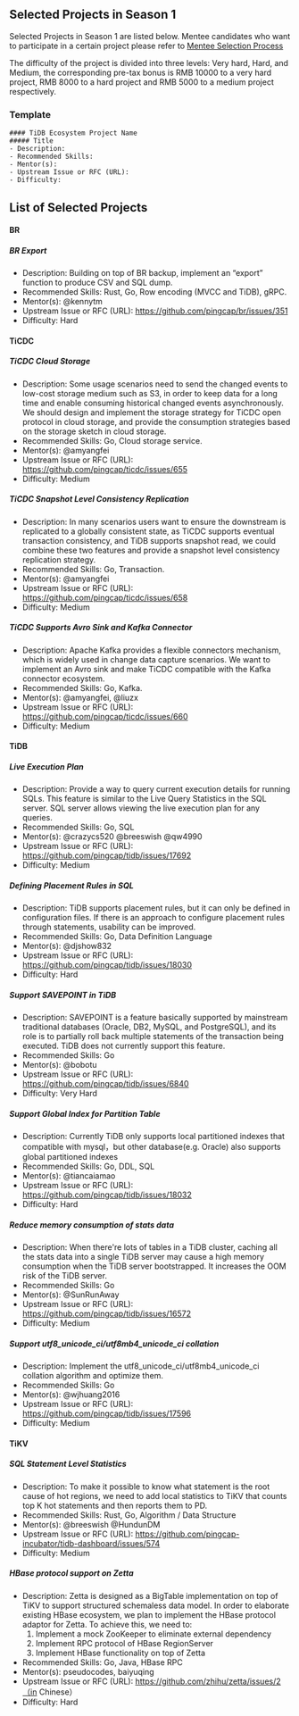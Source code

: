 ## Selected Projects in Season 1

Selected Projects in Season 1 are listed below. Mentee candidates who want to participate in a certain project please refer to [Mentee Selection Process](README.md#mentees)

The difficulty of the project is divided into three levels: Very hard, Hard, and Medium, the corresponding pre-tax bonus is RMB 10000 to a very hard project, RMB 8000 to a hard project and RMB 5000 to a medium project respectively. 

### Template

```
#### TiDB Ecosystem Project Name
##### Title
- Description:
- Recommended Skills:
- Mentor(s):
- Upstream Issue or RFC (URL):
- Difficulty:
```

## List of Selected Projects

#### BR

##### BR Export

- Description: Building on top of BR backup, implement an “export” function to produce CSV and SQL dump.
- Recommended Skills: Rust, Go, Row encoding (MVCC and TiDB), gRPC.
- Mentor(s): @kennytm
- Upstream Issue or RFC (URL): https://github.com/pingcap/br/issues/351
- Difficulty: Hard

#### TiCDC

##### TiCDC Cloud Storage

* Description: Some usage scenarios need to send the changed events to low-cost storage medium such as S3, in order to keep data for a long time and enable consuming historical changed events asynchronously. We should design and implement the storage strategy for TiCDC open protocol in cloud storage, and provide the consumption strategies based on the storage sketch in cloud storage.
* Recommended Skills: Go, Cloud storage service.
* Mentor(s): @amyangfei
* Upstream Issue or RFC (URL): https://github.com/pingcap/ticdc/issues/655
* Difficulty: Medium

##### TiCDC Snapshot Level Consistency Replication

* Description: In many scenarios users want to ensure the downstream is replicated to a globally consistent state, as TiCDC supports eventual transaction consistency, and TiDB supports snapshot read, we could combine these two features and provide a snapshot level consistency replication strategy.
* Recommended Skills: Go, Transaction.
* Mentor(s): @amyangfei
* Upstream Issue or RFC (URL): https://github.com/pingcap/ticdc/issues/658
* Difficulty: Medium


##### TiCDC Supports Avro Sink and Kafka Connector

* Description: Apache Kafka provides a flexible connectors mechanism, which is widely used in change data capture scenarios. We want to implement an Avro sink and make TiCDC compatible with the Kafka connector ecosystem.
* Recommended Skills: Go, Kafka.
* Mentor(s): @amyangfei, @liuzx
* Upstream Issue or RFC (URL): https://github.com/pingcap/ticdc/issues/660
* Difficulty: Medium

#### TiDB

##### Live Execution Plan

* Description: Provide a way to query current execution details for running SQLs. This feature is similar to the Live Query Statistics in the SQL server. SQL server allows viewing the live execution plan for any queries.
* Recommended Skills: Go, SQL
* Mentor(s): @crazycs520 @breeswish @qw4990
* Upstream Issue or RFC (URL): https://github.com/pingcap/tidb/issues/17692
* Difficulty: Medium

##### Defining Placement Rules in SQL

* Description: TiDB supports placement rules, but it can only be defined in configuration files. If there is an approach to configure placement rules through statements, usability can be improved. 
* Recommended Skills: Go, Data Definition Language
* Mentor(s): @djshow832
* Upstream Issue or RFC (URL): https://github.com/pingcap/tidb/issues/18030
* Difficulty: Hard

##### Support SAVEPOINT in TiDB

* Description: SAVEPOINT is a feature basically supported by mainstream traditional databases (Oracle, DB2, MySQL, and PostgreSQL), and its role is to partially roll back multiple statements of the transaction being executed. TiDB does not currently support this feature.
* Recommended Skills: Go
* Mentor(s): @bobotu
* Upstream Issue or RFC (URL): https://github.com/pingcap/tidb/issues/6840
* Difficulty: Very Hard

##### Support Global Index for Partition Table

* Description: Currently TiDB only supports local partitioned indexes that compatible with mysql，but other database(e.g. Oracle) also supports global partitioned indexes
* Recommended Skills: Go, DDL, SQL
* Mentor(s): @tiancaiamao
* Upstream Issue or RFC (URL): https://github.com/pingcap/tidb/issues/18032
* Difficulty: Hard

##### Reduce memory consumption of stats data

* Description: When there're lots of tables in a TiDB cluster, caching all the stats data into a single TiDB server may cause a high memory consumption when the TiDB server bootstrapped. It increases the OOM risk of the TiDB server.
* Recommended Skills: Go
* Mentor(s): @SunRunAway
* Upstream Issue or RFC (URL): https://github.com/pingcap/tidb/issues/16572
* Difficulty: Medium
 
##### Support utf8_unicode_ci/utf8mb4_unicode_ci collation

* Description: Implement the utf8_unicode_ci/utf8mb4_unicode_ci collation algorithm and optimize them.
* Recommended Skills: Go
* Mentor(s): @wjhuang2016
* Upstream Issue or RFC (URL): https://github.com/pingcap/tidb/issues/17596
* Difficulty: Medium

#### TiKV

##### SQL Statement Level Statistics

* Description: To make it possible to know what statement is the root cause of hot regions, we need to add local statistics to TiKV that counts top K hot statements and then reports them to PD.
* Recommended Skills: Rust, Go,  Algorithm / Data Structure
* Mentor(s): @breeswish @HundunDM
* Upstream Issue or RFC (URL): https://github.com/pingcap-incubator/tidb-dashboard/issues/574
* Difficulty: Medium

##### HBase protocol support on Zetta

* Description: Zetta is designed as a BigTable implementation on top of TiKV to support structured schemaless data model. In order to elaborate existing HBase ecosystem, we plan to implement the HBase protocol adaptor for Zetta. To achieve this, we need to:
	1. Implement a mock ZooKeeper to eliminate external dependency
	2. Implement RPC protocol of HBase RegionServer
	3. Implement HBase functionality on top of Zetta
* Recommended Skills: Go, Java, HBase RPC
* Mentor(s): pseudocodes, baiyuqing
* Upstream Issue or RFC (URL): https://github.com/zhihu/zetta/issues/2（in Chinese）
* Difficulty: Hard
